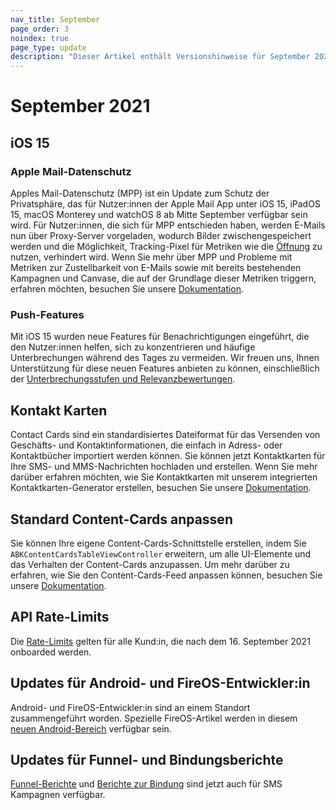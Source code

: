 ```yaml
---
nav_title: September
page_order: 3
noindex: true
page_type: update
description: "Dieser Artikel enthält Versionshinweise für September 2021."
---
```


# September 2021

## iOS 15

### Apple Mail-Datenschutz 

Apples Mail-Datenschutz (MPP) ist ein Update zum Schutz der Privatsphäre, das für Nutzer:innen der Apple Mail App unter iOS 15, iPadOS 15, macOS Monterey und watchOS 8 ab Mitte September verfügbar sein wird. Für Nutzer:innen, die sich für MPP entschieden haben, werden E-Mails nun über Proxy-Server vorgeladen, wodurch Bilder zwischengespeichert werden und die Möglichkeit, Tracking-Pixel für Metriken wie die [Öffnung]({{site.baseurl}}/user_guide/administrative/app_settings/email_settings/#open-tracking-pixel) zu nutzen, verhindert wird. Wenn Sie mehr über MPP und Probleme mit Metriken zur Zustellbarkeit von E-Mails sowie mit bereits bestehenden Kampagnen und Canvase, die auf der Grundlage dieser Metriken triggern, erfahren möchten, besuchen Sie unsere [Dokumentation]({{site.baseurl}}/user_guide/message_building_by_channel/email/apple_mail/mpp/).

### Push-Features

Mit iOS 15 wurden neue Features für Benachrichtigungen eingeführt, die den Nutzer:innen helfen, sich zu konzentrieren und häufige Unterbrechungen während des Tages zu vermeiden. Wir freuen uns, Ihnen Unterstützung für diese neuen Features anbieten zu können, einschließlich der [Unterbrechungsstufen und Relevanzbewertungen]({{site.baseurl}}/user_guide/message_building_by_channel/push/ios/notification_options/).

## Kontakt Karten

Contact Cards sind ein standardisiertes Dateiformat für das Versenden von Geschäfts- und Kontaktinformationen, die einfach in Adress- oder Kontaktbücher importiert werden können. Sie können jetzt Kontaktkarten für Ihre SMS- und MMS-Nachrichten hochladen und erstellen. Wenn Sie mehr darüber erfahren möchten, wie Sie Kontaktkarten mit unserem integrierten Kontaktkarten-Generator erstellen, besuchen Sie unsere [Dokumentation]({{site.baseurl}}/user_guide/message_building_by_channel/sms_mms_rcs/mms/contact_card/).

## Standard Content-Cards anpassen

Sie können Ihre eigene Content-Cards-Schnittstelle erstellen, indem Sie `ABKContentCardsTableViewController` erweitern, um alle UI-Elemente und das Verhalten der Content-Cards anzupassen. Um mehr darüber zu erfahren, wie Sie den Content-Cards-Feed anpassen können, besuchen Sie unsere [Dokumentation]({{site.baseurl}}/developer_guide/content_cards/customizing_cards/style/). 

## API Rate-Limits

Die [Rate-Limits]({{site.baseurl}}/api/basics/#api-limits/) gelten für alle Kund:in, die nach dem 16\. September 2021 onboarded werden. 

## Updates für Android- und FireOS-Entwickler:in

Android- und FireOS-Entwickler:in sind an einem Standort zusammengeführt worden. Spezielle FireOS-Artikel werden in diesem [neuen Android-Bereich]({{site.baseurl}}/developer_guide/push_notifications/?sdktab=android) verfügbar sein.

## Updates für Funnel- und Bindungsberichte

[Funnel-Berichte]({{site.baseurl}}/user_guide/analytics/reporting/funnel_reports/) und [Berichte zur Bindung]({{site.baseurl}}/user_guide/analytics/reporting/retention_reports/) sind jetzt auch für SMS Kampagnen verfügbar.
